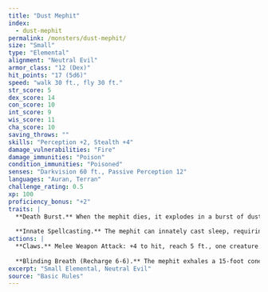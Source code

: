 ```yaml
---
title: "Dust Mephit"
index:
  - dust-mephit
permalink: /monsters/dust-mephit/
size: "Small"
type: "Elemental"
alignment: "Neutral Evil"
armor_class: "12 (Dex)"
hit_points: "17 (5d6)"
speed: "walk 30 ft., fly 30 ft."
str_score: 5
dex_score: 14
con_score: 10
int_score: 9
wis_score: 11
cha_score: 10
saving_throws: ""
skills: "Perception +2, Stealth +4"
damage_vulnerabilities: "Fire"
damage_immunities: "Poison"
condition_immunities: "Poisoned"
senses: "Darkvision 60 ft., Passive Perception 12"
languages: "Auran, Terran"
challenge_rating: 0.5
xp: 100
proficiency_bonus: "+2"
traits: |
  **Death Burst.** When the mephit dies, it explodes in a burst of dust. Each creature within 5 ft. of it must then succeed on a DC 10 Constitution saving throw or be blinded for 1 minute. A blinded creature can repeat the saving throw on each of its turns, ending the effect on itself on a success.
  
  **Innate Spellcasting.** The mephit can innately cast sleep, requiring no material components. Its innate spellcasting ability is Charisma.
actions: |
  **Claws.** Melee Weapon Attack: +4 to hit, reach 5 ft., one creature. Hit: 4 (1d4 + 2) slashing damage.
  
  **Blinding Breath (Recharge 6-6).** The mephit exhales a 15-foot cone of blinding dust. Each creature in that area must succeed on a DC 10 Dexterity saving throw or be blinded for 1 minute. A creature can repeat the saving throw at the end of each of its turns, ending the effect on itself on a success.  
excerpt: "Small Elemental, Neutral Evil"
source: "Basic Rules"
---
```


